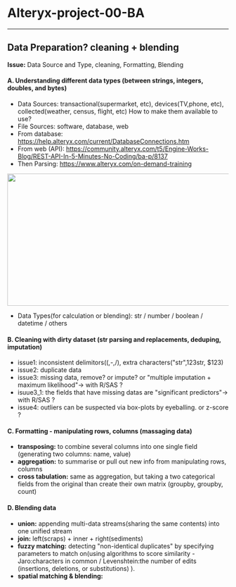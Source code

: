 # Alteryx-project-00-BA

-----------------------------------------------------------------------------------------------
##  Data Preparation? cleaning + blending
__Issue:__ Data Source and Type, cleaning, Formatting, Blending 

#### A. Understanding different data types (between strings, integers, doubles, and bytes)
 - Data Sources: transactional(supermarket, etc), devices(TV,phone, etc), collected(weather, census, flight, etc) How to make them available to use? 
 - File Sources: software, database, web
 - From database: https://help.alteryx.com/current/DatabaseConnections.htm
 - From web (API):  https://community.alteryx.com/t5/Engine-Works-Blog/REST-API-In-5-Minutes-No-Coding/ba-p/8137
 - Then Parsing: https://www.alteryx.com/on-demand-training

<img src="https://user-images.githubusercontent.com/31917400/33272708-df02ba9c-d382-11e7-914e-7cd34298c857.jpg" width="600" height="300" />

 - Data Types(for calculation or blending): str / number / boolean / datetime / others

#### B. Cleaning with dirty dataset (str parsing and replacements, deduping, imputation)
 - issue1: inconsistent delimitors((,-,/), extra characters("str",123str, $123)
 - issue2: duplicate data
 - issue3: missing data, remove? or impute? or "multiple imputation + maximum likelihood"-> with R/SAS ?
 - isuue3_1: the fields that have missing datas are "significant predictors"-> with R/SAS ? 
 - issue4: outliers can be suspected via box-plots by eyeballing. or z-score ?

#### C. Formatting - manipulating rows, columns (massaging data)
 - __transposing:__ to combine several columns into one single field (generating two columns: name, value)
 - __aggregation:__ to summarise or pull out new info from manipulating rows, columns
 - __cross tabulation:__ same as aggregation, but taking a two categorical fields from the original than create their own matrix (groupby, groupby, count)

#### D. Blending data
 - __union:__ appending multi-data streams(sharing the same contents) into one unified stream 
 - __join:__ left(scraps) + inner + right(sediments)
 - __fuzzy matching:__ detecting "non-identical duplicates" by specifying parameters to match on(using algorithms to score similarity - Jaro:characters in common / Levenshtein:the number of edits (insertions, deletions, or substitutions) ). 
 - __spatial matching & blending:__  






























